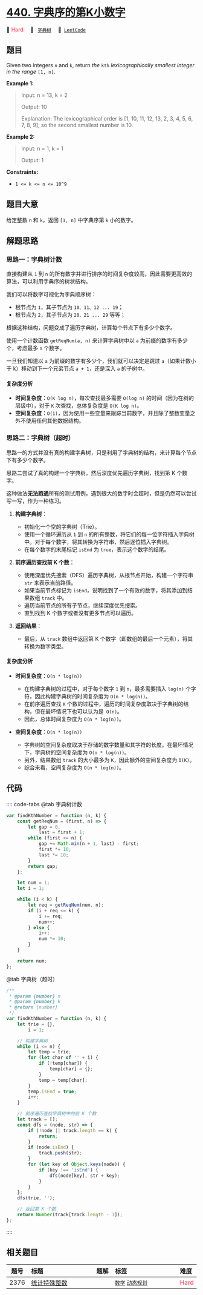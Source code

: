 # [440. 字典序的第K小数字](https://leetcode.com/problems/k-th-smallest-in-lexicographical-order)

🔴 <font color=#ff334b>Hard</font>&emsp; 🔖&ensp; [`字典树`](/leetcode/outline/tag/trie.md)&emsp; 🔗&ensp;[`LeetCode`](https://leetcode.com/problems/k-th-smallest-in-lexicographical-order/)

## 题目

Given two integers `n` and `k`, return _the_ `kth` _lexicographically smallest
integer in the range_ `[1, n]`.

**Example 1:**

> Input: n = 13, k = 2
>
> Output: 10
>
> Explanation: The lexicographical order is [1, 10, 11, 12, 13, 2, 3, 4, 5, 6, 7, 8, 9], so the second smallest number is 10.

**Example 2:**

> Input: n = 1, k = 1
>
> Output: 1

**Constraints:**

- `1 <= k <= n <= 10^9`

## 题目大意

给定整数 `n` 和 `k`，返回 `[1, n]` 中字典序第 `k` 小的数字。

## 解题思路

### 思路一：字典树计数

直接构建从 `1` 到 `n` 的所有数字并进行排序的时间复杂度较高，因此需要更高效的算法，可以利用字典序的树状结构。

我们可以将数字可视化为字典顺序树：

- 根节点为 `1`，其子节点为 `10、11、12 ... 19`；
- 根节点为 `2`，其子节点为 `20、21 ... 29` 等等；

根据这种结构，问题变成了遍历字典树，计算每个节点下有多少个数字。

使用一个计数函数 `getReqNum(a, n)` 来计算字典树中以 `a` 为前缀的数字有多少个，考虑最多 `n` 个数字。

一旦我们知道以 `a` 为前缀的数字有多少个，我们就可以决定是跳过 `a`（如果计数小于 k）移动到下一个兄弟节点 `a + 1`，还是深入 `a` 的子树中。

#### 复杂度分析

- **时间复杂度**：`O(K log n)`，每次查找最多需要 `O(log n)` 的时间（因为在树的层级中），对于 `K` 次查找，总体复杂度是 `O(K log n)`。
- **空间复杂度**：`O(1)`，因为使用一些变量来跟踪当前数字，并且除了整数变量之外不使用任何其他数据结构。

### 思路二：字典树（超时）

思路一的方式并没有真的构建字典树，只是利用了字典树的结构，来计算每个节点下有多少个数字。

思路二尝试了真的构建一个字典树，然后深度优先遍历字典树，找到第 K 个数字。

这种做法**无法跑通**所有的测试用例，遇到很大的数字时会超时，但是仍然可以尝试写一写，作为一种练习。

1. **构建字典树**：

   - 初始化一个空的字典树（Trie）。
   - 使用一个循环遍历从 `1` 到 `n` 的所有整数，将它们的每一位字符插入字典树中。对于每个数字，将其转换为字符串，然后逐位插入字典树。
   - 在每个数字的末尾标记 `isEnd` 为 `true`，表示这个数字的结尾。

2. **前序遍历查找前 K 个数**：

   - 使用深度优先搜索（DFS）遍历字典树，从根节点开始，构建一个字符串 `str` 来表示当前路径。
   - 如果当前节点标记为 `isEnd`，说明找到了一个有效的数字，将其添加到结果数组 `track` 中。
   - 遍历当前节点的所有子节点，继续深度优先搜索。
   - 直到找到 K 个数字或者没有更多节点可以遍历。

3. **返回结果**：
   - 最后，从 `track` 数组中返回第 K 个数字（即数组的最后一个元素），将其转换为数字类型。

#### 复杂度分析

- **时间复杂度**：`O(n * log(n))`

  - 在构建字典树的过程中，对于每个数字 `1` 到 `n`，最多需要插入 `log(n)` 个字符，因此构建字典树的时间复杂度为 `O(n * log(n))`。
  - 在前序遍历查找 `K` 个数的过程中，遍历的时间复杂度取决于字典树的结构，但在最坏情况下也可以认为是` O(n)`。
  - 因此，总体时间复杂度为 `O(n * log(n))`。

- **空间复杂度**：`O(n * log(n))`
  - 字典树的空间复杂度取决于存储的数字数量和其字符的长度。在最坏情况下，字典树的空间复杂度为 `O(n * log(n))`。
  - 另外，结果数组 `track` 的大小最多为 `K`，因此额外的空间复杂度为 `O(K)`。
  - 综合来看，空间复杂度为 `O(n * log(n))`。

## 代码

:::: code-tabs
@tab 字典树计数

```javascript
var findKthNumber = function (n, k) {
	const getReqNum = (first, n) => {
		let gap = 0,
			last = first + 1;
		while (first <= n) {
			gap += Math.min(n + 1, last) - first;
			first *= 10;
			last *= 10;
		}
		return gap;
	};

	let num = 1;
	let i = 1;

	while (i < k) {
		let req = getReqNum(num, n);
		if (i + req <= k) {
			i += req;
			num++;
		} else {
			i++;
			num *= 10;
		}
	}

	return num;
};
```

@tab 字典树（超时）

```javascript
/**
 * @param {number} n
 * @param {number} k
 * @return {number}
 */
var findKthNumber = function (n, k) {
	let trie = {},
		i = 1;

	// 构建字典树
	while (i <= n) {
		let temp = trie;
		for (let char of '' + i) {
			if (!temp[char]) {
				temp[char] = {};
			}
			temp = temp[char];
		}
		temp.isEnd = true;
		i++;
	}

	// 前序遍历查找字典树中的前 K 个数
	let track = [];
	const dfs = (node, str) => {
		if (!node || track.length == k) {
			return;
		}
		if (node.isEnd) {
			track.push(str);
		}
		for (let key of Object.keys(node)) {
			if (key !== 'isEnd') {
				dfs(node[key], str + key);
			}
		}
	};
	dfs(trie, '');

	// 返回第 K 个数
	return Number(track[track.length - 1]);
};
```

::::

## 相关题目

<!-- prettier-ignore -->
| 题号 | 标题 | 题解 | 标签 | 难度 |
| :------: | :------ | :------: | :------ | :------ |
| 2376 | [统计特殊整数](https://leetcode.com/problems/count-special-integers) |  |  [`数学`](/leetcode/outline/tag/math.md) [`动态规划`](/leetcode/outline/tag/dynamic-programming.md) | <font color=#ff334b>Hard</font> |

<style>
.blue {
    background-color: #096dd9;
    padding: 0.25rem 0.5rem;
    margin: 0;
    font-size: 0.85em;
    border-radius: 3px;
    color: white;
    font-weight: 500;
}
table th:first-of-type { width: 10%; }
table th:nth-of-type(2) { width: 35%; }
table th:nth-of-type(3) { width: 10%; }
table th:nth-of-type(4) { width: 35%; }
table th:nth-of-type(5) { width: 10%; }
</style>
